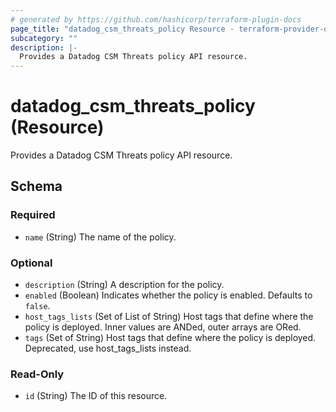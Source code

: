 ```yaml
---
# generated by https://github.com/hashicorp/terraform-plugin-docs
page_title: "datadog_csm_threats_policy Resource - terraform-provider-datadog"
subcategory: ""
description: |-
  Provides a Datadog CSM Threats policy API resource.
---
```


# datadog_csm_threats_policy (Resource)

Provides a Datadog CSM Threats policy API resource.



<!-- schema generated by tfplugindocs -->
## Schema

### Required

- `name` (String) The name of the policy.

### Optional

- `description` (String) A description for the policy.
- `enabled` (Boolean) Indicates whether the policy is enabled. Defaults to `false`.
- `host_tags_lists` (Set of List of String) Host tags that define where the policy is deployed. Inner values are ANDed, outer arrays are ORed.
- `tags` (Set of String) Host tags that define where the policy is deployed. Deprecated, use host_tags_lists instead.

### Read-Only

- `id` (String) The ID of this resource.
